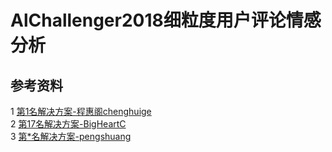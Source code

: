 # AlChallenger2018细粒度用户评论情感分析

## 参考资料
1  [第1名解决方案-程惠阁chenghuige](https://github.com/chenghuige/wenzheng/tree/master/projects/ai2018/sentiment)<br>
2  [第17名解决方案-BigHeartC](https://github.com/BigHeartC/Al_challenger_2018_sentiment_analysis)<br>
3  [第*名解决方案-pengshuang](https://github.com/pengshuang/AI-Comp)<br>
